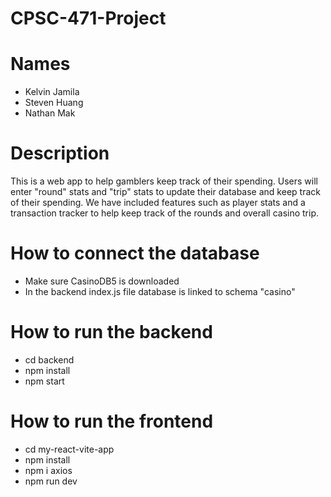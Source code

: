 # CPSC-471-Project
# Names 
- Kelvin Jamila
- Steven Huang
- Nathan Mak
# Description
This is a web app to help gamblers keep track of their spending. 
Users will enter "round" stats and "trip" stats to update their database and keep track of their spending.
We have included features such as player stats and a transaction tracker to help keep track of the rounds and overall casino trip.
# How to connect the database
- Make sure CasinoDB5 is downloaded
- In the backend index.js file database is linked to schema "casino"
# How to run the backend
- cd backend
- npm install
- npm start
# How to run the frontend
-  cd my-react-vite-app
-  npm install
-  npm i axios
-  npm run dev
